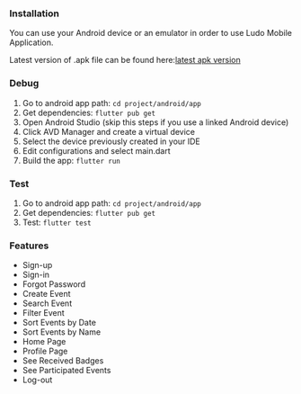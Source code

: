 ### Installation
You can use your Android device or an emulator in order to use Ludo Mobile Application.

Latest version of .apk file can be found here:[latest apk version](https://github.com/bounswe/2021SpringGroup5/blob/master/project/android/app/build/app/outputs/flutter-apk/app-release.apk)

### Debug
1. Go to android app path: `cd project/android/app`
2. Get dependencies: `flutter pub get`
3. Open Android Studio (skip this steps if you use a linked Android device)
4. Click AVD Manager and create a virtual device
5. Select the device previously created in your IDE
6. Edit configurations and select main.dart
7. Build the app: `flutter run`

### Test
1. Go to android app path: `cd project/android/app`
2. Get dependencies: `flutter pub get`
3. Test: `flutter test`

### Features
* Sign-up
* Sign-in
* Forgot Password
* Create Event
* Search Event
* Filter Event
* Sort Events by Date
* Sort Events by Name
* Home Page
* Profile Page
* See Received Badges
* See Participated Events
* Log-out

